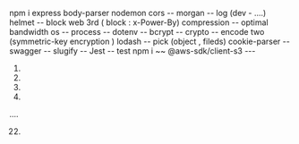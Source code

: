 npm i 
express 
body-parser
nodemon 
cors --
morgan -- log (dev - ....)
helmet -- block web 3rd  ( block : x-Power-By)
compression -- optimal bandwidth
os --
process --
dotenv --
bcrypt -- 
crypto -- encode two (symmetric-key encryption )
lodash -- pick (object , fileds)
cookie-parser --
swagger --
slugify --
Jest -- test npm i ~~
@aws-sdk/client-s3 --- 

1.
2.
3.
4.
....


22.